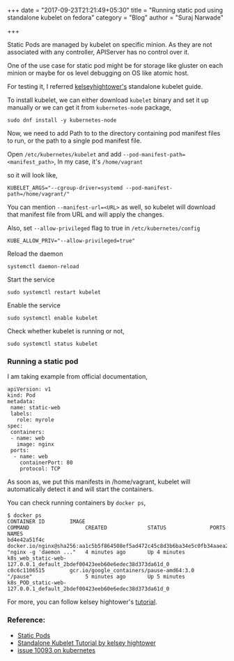 +++
date = "2017-09-23T21:21:49+05:30"
title = "Running static pod using standalone kubelet on fedora"
category = "Blog"
author = "Suraj Narwade"

+++

Static Pods are managed by kubelet on specific minion. As they are not associated with any controller, APIServer has no control over it.

One of the use case for static pod might be for storage like gluster on each minion or maybe for
os level debugging on OS like atomic host. 

For testing it, I referred [kelseyhightower's](https://twitter.com/kelseyhightower) standalone kubelet guide.


To install kubelet, we can either download `kubelet` binary and set it up manually or we can get it from `kubernetes-node` package,

```
sudo dnf install -y kubernetes-node
```

Now, we need to add Path to to the directory containing pod manifest files to run, or the path to a single pod manifest file.


Open `/etc/kubernetes/kubelet` and add `--pod-manifest-path=<manifest_path>`, In my case, it's `/home/vagrant`

so it will look like,

```
KUBELET_ARGS="--cgroup-driver=systemd --pod-manifest-path=/home/vagrant/"
```

You can mention `--manifest-url=<URL>` as well, so kubelet will download that manifest file from URL and will apply the changes.

Also, set `--allow-privileged` flag to true in `/etc/kubernetes/config`

```
KUBE_ALLOW_PRIV="--allow-privileged=true"
```

Reload the daemon

```
systemctl daemon-reload
```

Start the service

```
sudo systemctl restart kubelet
```

Enable the service

```
sudo systemctl enable kubelet
```

Check whether kubelet is running or not,

```
sudo systemctl status kubelet
```

### Running a static pod

I am taking example from official documentation,

```
apiVersion: v1 
kind: Pod 
metadata: 
 name: static-web 
 labels:
   role: myrole 
spec: 
 containers: 
 - name: web 
   image: nginx 
 ports: 
  - name: web 
    containerPort: 80 
    protocol: TCP
```

As soon as, we put this manifests in /home/vagrant, kubelet will automatically detect it and will start the containers.

You can check running containers by `docker ps`,

```
$ docker ps
CONTAINER ID        IMAGE                                                                                     COMMAND                  CREATED             STATUS              PORTS               NAMES
bd4e42a51f4c        docker.io/nginx@sha256:aa1c5b5f864508ef5ad472c45c8d3b6ba34e5c0fb34aaea24acf4b0cee33187e   "nginx -g 'daemon ..."   4 minutes ago       Up 4 minutes                            k8s_web_static-web-127.0.0.1_default_2bdef00423eeb60e6edec38d373da61d_0
c0c6c1106515        gcr.io/google_containers/pause-amd64:3.0                                                  "/pause"                 5 minutes ago       Up 5 minutes                            k8s_POD_static-web-127.0.0.1_default_2bdef00423eeb60e6edec38d373da61d_0
```

For more, you can follow kelsey hightower's [tutorial](https://github.com/kelseyhightower/standalone-kubelet-tutorial).

### Reference:

* [Static Pods](https://kubernetes.io/docs/tasks/administer-cluster/static-pod/)
* [Standalone Kubelet Tutorial by kelsey hightower](https://github.com/kelseyhightower/standalone-kubelet-tutorial)
* [issue 10093 on kubernetes](https://github.com/kubernetes/kubernetes/pull/10093)
